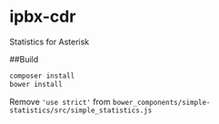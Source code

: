 # ipbx-cdr
Statistics for Asterisk

##Build
```bash
composer install
bower install
```
Remove `'use strict'` from `bower_components/simple-statistics/src/simple_statistics.js`
